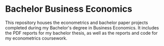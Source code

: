 # Bachelor Business Economics

This repository houses the econometrics and bachelor paper projects completed during my Bachelor's degree in Business Economics.
It includes the PDF reports for my bachelor thesis, as well as the reports and code for my econometrics coursework.
